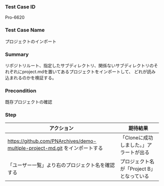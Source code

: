 ### Test Case ID
Pro-6620

### Test Case Name
プロジェクトのインポート

### Summary
リポジトリルート、指定したサブディレクトリ、関係ないサブディレクトリのそれぞれにproject.mdを置いてあるプロジェクトをインポートして、
どれが読み込まれるのかを検証する。

### Precondition
既存プロジェクトの確認

### Step
| アクション      | 期待結果            |
|------------|-----------------|
| https://github.com/PNArchives/demo-multiple-project-md.git をインポートする | 「Cloneに成功しました。」アラートが出る |
| 「ユーザー一覧」より右のプロジェクト名を確認する | プロジェクト名が「Project B」となっている |
